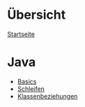 # Übersicht

[Startseite](./index.md)

# Java

- [Basics](./java/java-basics.md)
- [Schleifen](./java/schleifen.md)
- [Klassenbeziehungen](./java/klassenbeziehungen.md)
